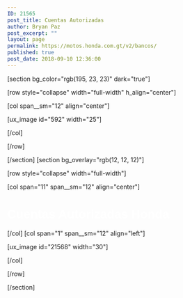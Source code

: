 ```yaml
---
ID: 21565
post_title: Cuentas Autorizadas
author: Bryan Paz
post_excerpt: ""
layout: page
permalink: https://motos.honda.com.gt/v2/bancos/
published: true
post_date: 2018-09-10 12:36:00
---
```

[section bg_color="rgb(195, 23, 23)" dark="true"]

[row style="collapse" width="full-width" h_align="center"]

[col span__sm="12" align="center"]

[ux_image id="592" width="25"]


[/col]

[/row]

[/section]
[section bg_overlay="rgb(12, 12, 12)"]

[row style="collapse" width="full-width"]

[col span="11" span__sm="12" align="center"]

<h1 style="color:white; font-family:arial;">Cuentas Autorizadas Honda</h1>

[/col]
[col span="1" span__sm="12" align="left"]

[ux_image id="21568" width="30"]


[/col]

[/row]

[/section]